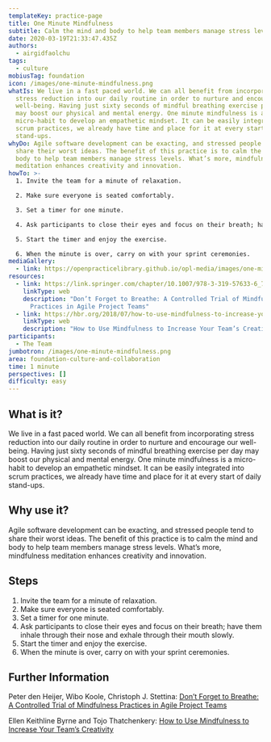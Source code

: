 ```yaml
---
templateKey: practice-page
title: One Minute Mindfulness
subtitle: Calm the mind and body to help team members manage stress levels
date: 2020-03-19T21:33:47.435Z
authors:
  - airgidfaolchu
tags:
  - culture
mobiusTag: foundation
icon: /images/one-minute-mindfulness.png
whatIs: We live in a fast paced world. We can all benefit from incorporating
  stress reduction into our daily routine in order to nurture and encourage our
  well-being. Having just sixty seconds of mindful breathing exercise per day
  may boost our physical and mental energy. One minute mindfulness is a
  micro-habit to develop an empathetic mindset. It can be easily integrated into
  scrum practices, we already have time and place for it at every start of daily
  stand-ups.
whyDo: Agile software development can be exacting, and stressed people tend to
  share their worst ideas. The benefit of this practice is to calm the mind and
  body to help team members manage stress levels. What’s more, mindfulness
  meditation enhances creativity and innovation.
howTo: >-
  1. Invite the team for a minute of relaxation.

  2. Make sure everyone is seated comfortably.

  3. Set a timer for one minute.

  4. Ask participants to close their eyes and focus on their breath; have them inhale through their nose and exhale through their mouth slowly.

  5. Start the timer and enjoy the exercise.

  6. When the minute is over, carry on with your sprint ceremonies.
mediaGallery:
  - link: https://openpracticelibrary.github.io/opl-media/images/one-minute-mindfulness.png
resources:
  - link: https://link.springer.com/chapter/10.1007/978-3-319-57633-6_7
    linkType: web
    description: "Don’t Forget to Breathe: A Controlled Trial of Mindfulness
      Practices in Agile Project Teams"
  - link: https://hbr.org/2018/07/how-to-use-mindfulness-to-increase-your-teams-creativity
    linkType: web
    description: "How to Use Mindfulness to Increase Your Team’s Creativity "
participants:
  - The Team
jumbotron: /images/one-minute-mindfulness.png
area: foundation-culture-and-collaboration
time: 1 minute
perspectives: []
difficulty: easy
---
```

## What is it?

We live in a fast paced world. We can all benefit from incorporating stress reduction into our daily routine in order to nurture and encourage our well-being. Having just sixty seconds of mindful breathing exercise per day may boost our physical and mental energy. One minute mindfulness is a micro-habit to develop an empathetic mindset. It can be easily integrated into scrum practices, we already have time and place for it at every start of daily stand-ups.

## Why use it?

Agile software development can be exacting, and stressed people tend to share their worst ideas. The benefit of this practice is to calm the mind and body to help team members manage stress levels. What’s more, mindfulness meditation enhances creativity and innovation.

## Steps

1. Invite the team for a minute of relaxation.
2. Make sure everyone is seated comfortably.
3. Set a timer for one minute.
4. Ask participants to close their eyes and focus on their breath; have them inhale through their nose and exhale through their mouth slowly.
5. Start the timer and enjoy the exercise.
6. When the minute is over, carry on with your sprint ceremonies.

## Further Information

Peter den Heijer, Wibo Koole, Christoph J. Stettina: [Don’t Forget to Breathe: A Controlled Trial of Mindfulness Practices in Agile Project Teams](https://link.springer.com/chapter/10.1007/978-3-319-57633-6_7)

Ellen Keithline Byrne and Tojo Thatchenkery: [How to Use Mindfulness to Increase Your Team’s Creativity ](https://hbr.org/2018/07/how-to-use-mindfulness-to-increase-your-teams-creativity)
